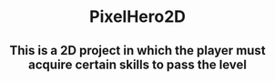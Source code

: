 <h1 align="center">PixelHero2D</h1>
<h2 align="center">This is a 2D project in which the player must acquire certain skills to pass the level</h2>

